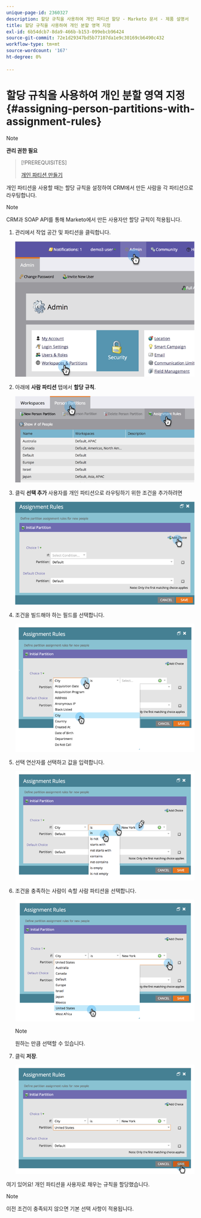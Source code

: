 ```yaml
---
unique-page-id: 2360327
description: 할당 규칙을 사용하여 개인 파티션 할당 - Marketo 문서 - 제품 설명서
title: 할당 규칙을 사용하여 개인 분할 영역 지정
exl-id: 6b54dcb7-8da9-466b-b153-099ebcb96424
source-git-commit: 72e1d29347bd5b77107da1e9c30169cb6490c432
workflow-type: tm+mt
source-wordcount: '167'
ht-degree: 0%

---
```


# 할당 규칙을 사용하여 개인 분할 영역 지정 {#assigning-person-partitions-with-assignment-rules}

>[!NOTE]
>
>**관리 권한 필요**

>[!PREREQUISITES]
>
>[개인 파티션 만들기](/help/marketo/product-docs/administration/workspaces-and-person-partitions/create-a-person-partition.md)

개인 파티션을 사용할 때는 할당 규칙을 설정하여 CRM에서 만든 사람을 각 파티션으로 라우팅합니다.

>[!NOTE]
>
>CRM과 SOAP API를 통해 Marketo에서 만든 사용자만 할당 규칙이 적용됩니다.

1. 관리에서 작업 공간 및 파티션을 클릭합니다.

   ![](assets/image2014-9-17-10-3a32-3a55.png)

1. 아래에 **사람 파티션** 탭에서 **할당 규칙**.

   ![](assets/two-6.png)

1. 클릭 **선택 추가** 사용자를 개인 파티션으로 라우팅하기 위한 조건을 추가하려면

   ![](assets/three-6.png)

1. 조건을 빌드해야 하는 필드를 선택합니다.

   ![](assets/four-5.png)

1. 선택 연산자를 선택하고 값을 입력합니다.

   ![](assets/five-1.png)

1. 조건을 충족하는 사람이 속할 사람 파티션을 선택합니다.

   ![](assets/six-1.png)

   >[!NOTE]
   >
   >원하는 만큼 선택할 수 있습니다.

1. 클릭 **저장**.

   ![](assets/seven.png)

여기 있어요! 개인 파티션을 사용자로 채우는 규칙을 할당했습니다.

>[!NOTE]
>
>이전 조건이 충족되지 않으면 기본 선택 사항이 적용됩니다.
